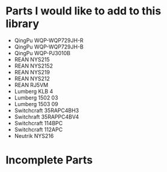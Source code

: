 # Parts I would like to add to this library

* QingPu WQP-WQP729JH-R
* QingPu WQP-WQP729JH-B
* QingPu WQP-PJ3010B 
* REAN NYS215
* REAN NYS2152
* REAN NYS219
* REAN NYS212
* REAN RJ5VM
* Lumberg KLB 4
* Lumberg 1502 03
* Lumberg 1503 09
* Switchcraft 35RAPC4BH3
* Switchraft 35RAPPC4BV4
* Switchcraft 114BPC
* Switchcraft 112APC
* Neutrik NYS216


# Incomplete Parts
